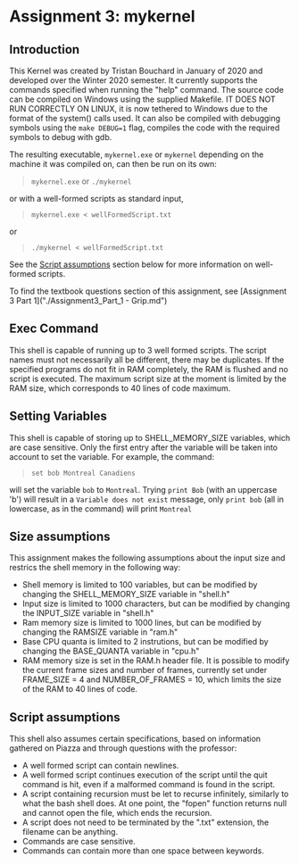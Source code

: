 # Assignment 3: mykernel

## Introduction
This Kernel was created by Tristan Bouchard in January of 2020 and developed over the Winter 2020 semester. It currently supports the commands specified when running the "help" command. The source code can be compiled on Windows using the supplied Makefile. IT DOES NOT RUN CORRECTLY ON LINUX, it is now tethered to Windows due to the format of the system() calls used. It can also be compiled with debugging symbols using the `make DEBUG=1` flag, compiles the code with the required symbols to debug with gdb.

The resulting executable, `mykernel.exe` or `mykernel` depending on the machine it was compiled on, can then be run on its own:

> `mykernel.exe` or `./mykernel`

 or with a well-formed scripts as standard input,

> `mykernel.exe < wellFormedScript.txt`

or
>`./mykernel < wellFormedScript.txt`

See the [Script assumptions](#scriptAssumptions) section below for more information on well-formed scripts.

To find the textbook questions section of this assignment, see [Assignment 3 Part 1]("./Assignment3_Part_1 - Grip.md")

## Exec Command
This shell is capable of running up to 3 well formed scripts. The script names must not necessarily all be different, there may be duplicates. If the specified programs do not fit in RAM completely, the RAM is flushed and no script is executed. The maximum script size at the moment is limited by the RAM size, which corresponds to 40 lines of code maximum.

## Setting Variables
This shell is capable of storing up to SHELL_MEMORY_SIZE variables, which are case sensitive. Only the first entry after the variable will be taken into account to set the variable. For example, the command:

> `set bob Montreal Canadiens`

will set the variable `bob` to `Montreal`. Trying `print Bob` (with an uppercase 'b') will result in a `Variable does not exist` message, only `print bob` (all in lowercase, as in the command) will print `Montreal`

## Size assumptions
This assignment makes the following assumptions about the input size and restrics the shell memory in the following way:

- Shell memory is limited to 100 variables, but can be modified by changing the SHELL_MEMORY_SIZE variable in "shell.h"
- Input size is limited to 1000 characters, but can be modified by changing the INPUT_SIZE variable in "shell.h"
- Ram memory size is limited to 1000 lines, but can be modified by changing the RAMSIZE variable in "ram.h"
- Base CPU quanta is limited to 2 instrutions, but can be modified by changing the BASE_QUANTA variable in "cpu.h"
- RAM memory size is set in the RAM.h header file. It is possible to modify the current frame sizes and number of frames, currently set under FRAME_SIZE = 4 and NUMBER_OF_FRAMES = 10, which limits the size of the RAM to 40 lines of code.

## Script assumptions<a name="scriptAssumptions"></a>
This shell also assumes certain specifications, based on information gathered on Piazza and through questions with the professor:
- A well formed script can contain newlines.
- A well formed script continues execution of the script until the quit command is hit, even if a malformed command is found in the script.
- A script containing recursion must be let to recurse infinitely, similarly to what the bash shell does. At one point, the "fopen" function returns null and cannot open the file, which ends the recursion.
- A script does not need to be terminated by the ".txt" extension, the filename can be anything.
- Commands are case sensitive.
- Commands can contain more than one space between keywords.
